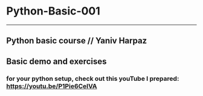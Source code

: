 # Python-Basic-001

---

## Python basic course // Yaniv Harpaz
## Basic demo and exercises


### for your python setup, check out this youTube I prepared: https://youtu.be/P1Pie6CeIVA

